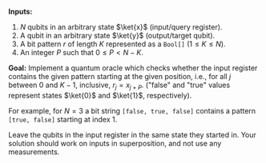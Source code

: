 **Inputs:** 

1. $N$ qubits in an arbitrary state $\ket{x}$ (input/query register).
2. A qubit in an arbitrary state $\ket{y}$ (output/target qubit).
3. A bit pattern $r$ of length $K$ represented as a `Bool[]` ($1 ≤ K ≤ N$).
4. An integer $P$ such that $0 ≤ P < N - K$.

**Goal:** 
Implement a quantum oracle which checks whether the input register contains the given pattern starting at the given position, i.e., for all $j$ between $0$ and $K - 1$, inclusive, $r_j = x_{j+P}$. ("false" and "true" values represent states $\ket{0}$ and $\ket{1}$, respectively).

For example, for $N = 3$ a bit string `[false, true, false]` contains a pattern `[true, false]` starting at index 1.

Leave the qubits in the input register in the same state they started in.
Your solution should work on inputs in superposition, and not use any measurements.